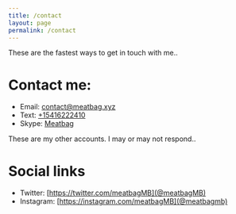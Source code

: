 ```yaml
---
title: /contact
layout: page
permalink: /contact
---
```

These are the fastest ways to get in touch with me..
# Contact me:
- Email: [contact@meatbag.xyz](mailto:contact@meatbag.xyz)
- Text: [+15416222410](sms:+15416222410)
- Skype: [Meatbag](skype:live:.cid.d59a8673cffca71b?chat)


These are my other accounts. I may or may not respond..
# Social links
- Twitter: [https://twitter.com/meatbagMB](@meatbagMB)
- Instagram: [https://instagram.com/meatbagMB](@meatbagmb)

